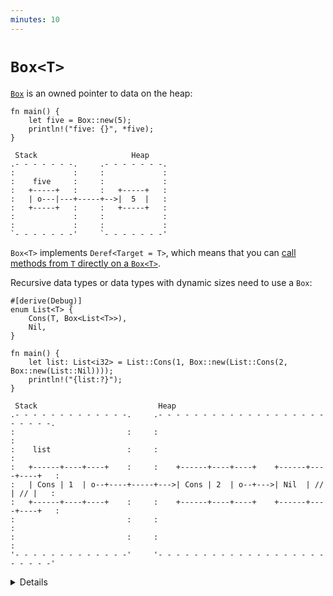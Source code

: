 ```yaml
---
minutes: 10
---
```


# `Box<T>`

[`Box`](https://doc.rust-lang.org/std/boxed/struct.Box.html) is an owned pointer to data on the heap:

```rust,editable
fn main() {
    let five = Box::new(5);
    println!("five: {}", *five);
}
```


```bob
 Stack                     Heap
.- - - - - - -.     .- - - - - - -.
:             :     :             :
:    five     :     :             :
:   +-----+   :     :   +-----+   :
:   | o---|---+-----+-->|  5  |   :
:   +-----+   :     :   +-----+   :
:             :     :             :
:             :     :             :
`- - - - - - -'     `- - - - - - -'
```

`Box<T>` implements `Deref<Target = T>`, which means that you can [call methods
from `T` directly on a `Box<T>`](https://doc.rust-lang.org/std/ops/trait.Deref.html#more-on-deref-coercion).

Recursive data types or data types with dynamic sizes need to use a `Box`:

```rust,editable
#[derive(Debug)]
enum List<T> {
    Cons(T, Box<List<T>>),
    Nil,
}

fn main() {
    let list: List<i32> = List::Cons(1, Box::new(List::Cons(2, Box::new(List::Nil))));
    println!("{list:?}");
}
```

```bob
 Stack                           Heap
.- - - - - - - - - - - - -.     .- - - - - - - - - - - - - - - - - - - - - - - -.
:                         :     :                                               :
:    list                 :     :                                               :
:   +------+----+----+    :     :    +------+----+----+    +------+----+----+   :
:   | Cons | 1  | o--+----+-----+--->| Cons | 2  | o--+--->| Nil  | // | // |   :
:   +------+----+----+    :     :    +------+----+----+    +------+----+----+   :
:                         :     :                                               :
:                         :     :                                               :
'- - - - - - - - - - - - -'     '- - - - - - - - - - - - - - - - - - - - - - - -'
```
<details>

* `Box` is like `std::unique_ptr` in C++, except that it's guaranteed to be not null.
* In the above example, you can even leave out the `*` in the `println!` statement thanks to `Deref`.
* A `Box` can be useful when you:
   * have a type whose size that can't be known at compile time, but the Rust compiler wants to know an exact size.
   * want to transfer ownership of a large amount of data. To avoid copying large amounts of data on the stack, instead store the data on the heap in a `Box` so only the pointer is moved.

* If `Box` was not used and we attempted to embed a `List` directly into the `List`,
the compiler would not compute a fixed size of the struct in memory (`List` would be of infinite size).

* `Box` solves this problem as it has the same size as a regular pointer and just points at the next
element of the `List` in the heap.

* Remove the `Box` in the List definition and show the compiler error. "Recursive with indirection" is a hint you might want to use a Box or reference of some kind, instead of storing a value directly.

# More to Explore

## Niche Optimization

```rust,editable
#[derive(Debug)]
enum List<T> {
    Cons(T, Box<List<T>>),
    Nil,
}

fn main() {
    let list: List<i32> = List::Cons(1, Box::new(List::Cons(2, Box::new(List::Nil))));
    println!("{list:?}");
}
```

A `Box` cannot be empty, so the pointer is always valid and non-`null`. This
allows the compiler to optimize the memory layout:

```bob
 Stack                           Heap
.- - - - - - - - - - - - -.     .- - - - - - - - - - - - - - - - - - - - - - -.
:                         :     :                                             :
:    list                 :     :                                             :
:   +----+----+           :     :    +----+----+    +----+------+             :
:   | 1  | o--+-----------+-----+--->| 2  | o--+--->| // | null |             :
:   +----+----+           :     :    +----+----+    +----+------+             :
:                         :     :                                             :
:                         :     :                                             :
`- - - - - - - - - - - - -'     '- - - - - - - - - - - - - - - - - - - - - - -'
```

</details>

